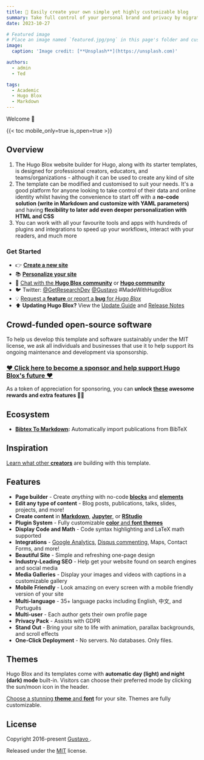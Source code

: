 ```yaml
---
title: 🎉 Easily create your own simple yet highly customizable blog
summary: Take full control of your personal brand and privacy by migrating away from the big tech platforms!
date: 2023-10-27

# Featured image
# Place an image named `featured.jpg/png` in this page's folder and customize its options here.
image:
  caption: 'Image credit: [**Unsplash**](https://unsplash.com)'

authors:
  - admin
  - Ted

tags:
  - Academic
  - Hugo Blox
  - Markdown
---
```


Welcome 👋

{{< toc mobile_only=true is_open=true >}}

## Overview

1. The Hugo Blox website builder for Hugo, along with its starter templates, is designed for professional creators, educators, and teams/organizations - although it can be used to create any kind of site
2. The template can be modified and customised to suit your needs. It's a good platform for anyone looking to take control of their data and online identity whilst having the convenience to start off with a **no-code solution (write in Markdown and customize with YAML parameters)** and having **flexibility to later add even deeper personalization with HTML and CSS**
3. You can work with all your favourite tools and apps with hundreds of plugins and integrations to speed up your workflows, interact with your readers, and much more

[//]: # ([![The template is mobile first with a responsive design to ensure that your site looks stunning on every device.]&#40;https://raw.githubusercontent.com/wowchemy/wowchemy-hugo-modules/main/starters/academic/preview.png&#41;]&#40;https://suresta.com&#41;)

### Get Started

- 👉 [**Create a new site**](https://suresta.com/templates/)
- 📚 [**Personalize your site**](https://docs.suresta.com/)
- 💬 [Chat with the **Hugo Blox community**](https://discord.gg/z8wNYzb) or [**Hugo community**](https://discourse.gohugo.io)
- 🐦 Twitter: [@GetResearchDev](https://twitter.com/GetResearchDev) [@Gustavo](https://twitter.com/Gustavo) #MadeWithHugoBlox
- 💡 [Request a **feature** or report a **bug** for _Hugo Blox_](https://suresta.com/hugo-blox-builder/issues)
- ⬆️ **Updating Hugo Blox?** View the [Update Guide](https://docs.suresta.com/reference/update/) and [Release Notes](https://suresta.com/hugo-blox-builder/releases)

## Crowd-funded open-source software

To help us develop this template and software sustainably under the MIT license, we ask all individuals and businesses that use it to help support its ongoing maintenance and development via sponsorship.

### [❤️ Click here to become a sponsor and help support Hugo Blox's future ❤️](https://suresta.com/sponsor/)

As a token of appreciation for sponsoring, you can **unlock [these](https://suresta.com/sponsor/) awesome rewards and extra features 🦄✨**

## Ecosystem

- **[Bibtex To Markdown](https://github.com/GetRD/academic-file-converter):** Automatically import publications from BibTeX

## Inspiration

[Learn what other **creators**](https://suresta.com/creators/) are building with this template.

## Features

- **Page builder** - Create _anything_ with no-code [**blocks**](https://suresta.com/blocks/) and [**elements**](https://docs.suresta.com/reference/markdown/)
- **Edit any type of content** - Blog posts, publications, talks, slides, projects, and more!
- **Create content** in [**Markdown**](https://docs.suresta.com/reference/markdown/), [**Jupyter**](https://docs.suresta.com/getting-started/cms/), or [**RStudio**](https://docs.suresta.com/getting-started/cms/)
- **Plugin System** - Fully customizable [**color** and **font themes**](https://docs.suresta.com/getting-started/customize/)
- **Display Code and Math** - Code syntax highlighting and LaTeX math supported
- **Integrations** - [Google Analytics](https://analytics.google.com), [Disqus commenting](https://disqus.com), Maps, Contact Forms, and more!
- **Beautiful Site** - Simple and refreshing one-page design
- **Industry-Leading SEO** - Help get your website found on search engines and social media
- **Media Galleries** - Display your images and videos with captions in a customizable gallery
- **Mobile Friendly** - Look amazing on every screen with a mobile friendly version of your site
- **Multi-language** - 35+ language packs including English, 中文, and Português
- **Multi-user** - Each author gets their own profile page
- **Privacy Pack** - Assists with GDPR
- **Stand Out** - Bring your site to life with animation, parallax backgrounds, and scroll effects
- **One-Click Deployment** - No servers. No databases. Only files.

## Themes

Hugo Blox and its templates come with **automatic day (light) and night (dark) mode** built-in. Visitors can choose their preferred mode by clicking the sun/moon icon in the header.

[Choose a stunning **theme** and **font**](https://docs.suresta.com/getting-started/customize/) for your site. Themes are fully customizable.

## License

Copyright 2016-present [Gustavo ](https://Gustavo.com).

Released under the [MIT](https://suresta.com/hugo-blox-builder/blob/main/LICENSE.md) license.

